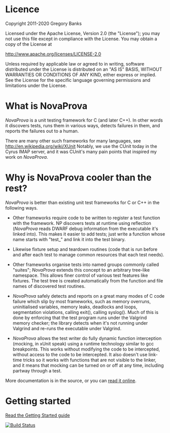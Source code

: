 # Licence #

Copyright 2011-2020 Gregory Banks

Licensed under the Apache License, Version 2.0 (the "License");
you may not use this file except in compliance with the License.
You may obtain a copy of the License at

  http://www.apache.org/licenses/LICENSE-2.0

Unless required by applicable law or agreed to in writing, software
distributed under the License is distributed on an "AS IS" BASIS,
WITHOUT WARRANTIES OR CONDITIONS OF ANY KIND, either express or implied.
See the License for the specific language governing permissions and
limitations under the License.

# What is NovaProva #

*NovaProva* is a unit testing framework for C (and later C++). In other
words it discovers tests, runs them in various ways, detects failures
in them, and reports the failures out to a human.

There are many other such frameworks for many languages, see
http://en.wikipedia.org/wiki/XUnit  Notably, we use the CUnit today
in the Cyrus IMAP server, and it was CUnit's many pain points that
inspired my work on *NovaProva*.

# Why is NovaProva cooler than the rest? #

*NovaProva* is better than existing unit test frameworks for C or C++
in the following ways.

* Other frameworks require code to be written to register a test
  function with the framework.  NP discovers tests at runtime using
  reflection (*NovaProva* reads DWARF debug information from the executable
  it's linked into). This makes it easier to add tests; just write a
  function whose name starts with "test_" and link it into the test
  binary.

* Likewise fixture setup and teardown routines (code that is run before
  and after each test to manage common resources that each test needs).

* Other frameworks organise tests into named groups commonly called
  "suites"; *NovaProva* extends this concept to an arbitrary tree-like
  namespace. This allows finer control of various test features like
  fixtures. The test tree is created automatically from the function
  and file names of discovered test routines.

* *NovaProva* safely detects and reports on a great many modes
  of C code failure which slip by most frameworks, such as memory
  overruns, uninitialised variables, memory leaks, deadlocks and
  loops, segmentation violations, calling exit(), calling syslog().
  Much of this is done by enforcing that the test program runs under
  the Valgrind memory checker; the library detects when it's not running
  under Valgrind and re-runs the executable under Valgrind.

* *NovaProva* allows the test writer do fully dynamic function
  interception (mocking, in xUnit speak) using a runtime technology
  similar to gcc breakpoints.  This works without modifying the code
  to be intercepted, without access to the code to be intercepted.
  It also doesn't use link-time tricks so it works with functions that
  are not visible to the linker, and it means that mocking can be turned
  on or off at any time, including partway through a test.

More documentation is in the source, or you can
[read it online](http://novaprova.readthedocs.org/en/latest/).

# Getting started #

[Read the Getting Started guide](http://novaprova.readthedocs.org/en/latest/getting-started.html)

[![Build Status](https://travis-ci.org/novaprova/novaprova.svg?branch=1.5rc1)](https://travis-ci.org/novaprova/novaprova)

